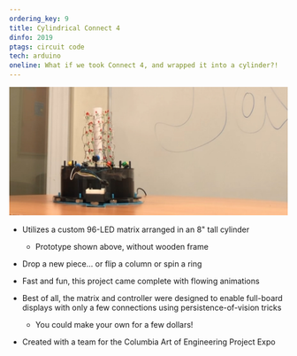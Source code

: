 ```yaml
---
ordering_key: 9
title: Cylindrical Connect 4
dinfo: 2019
ptags: circuit code
tech: arduino
oneline: What if we took Connect 4, and wrapped it into a cylinder?!
---
```

![Initial Prototype](/res/connect4-prototype.jpg "Initial Prototype")
- Utilizes a custom 96-LED matrix arranged in an 8" tall cylinder
    - Prototype shown above, without wooden frame
- Drop a new piece... or flip a column or spin a ring
- Fast and fun, this project came complete with flowing animations
- Best of all, the matrix and controller were designed to enable full-board displays with only a few connections using persistence-of-vision tricks
    - You could make your own for a few dollars!

- Created with a team for the Columbia Art of Engineering Project Expo